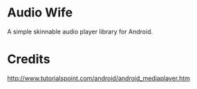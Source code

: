 Audio Wife
==========

A simple skinnable audio player library for Android.


Credits
==========

http://www.tutorialspoint.com/android/android_mediaplayer.htm
